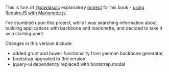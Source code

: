 This is fork of [@davidsulc](https://github.com/davidsulc) explanatory [project](https://github.com/davidsulc/structuring-backbone-with-requirejs-and-marionette)
for his book - [using RequireJS with Marionette.js](https://leanpub.com/structuring-backbone-with-requirejs-and-marionette).

I've stumbled upon this project, while I was searching information about building applications with backbone and marionette,
and decided to take it as a starting point.

Changes in this version include:
- added grunt and bower functionality from yeoman backbone generator, 
- bootstrap upgraded to 3rd version
- jquery-ui dependency replaced with bootstrap.modal
